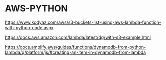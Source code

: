 # AWS-PYTHON

https://www.kodyaz.com/aws/s3-buckets-list-using-aws-lambda-function-with-python-code.aspx

https://docs.aws.amazon.com/lambda/latest/dg/with-s3-example.html

https://docs.amplify.aws/guides/functions/dynamodb-from-python-lambda/q/platform/js/#creating-an-item-in-dynamodb-from-lambda